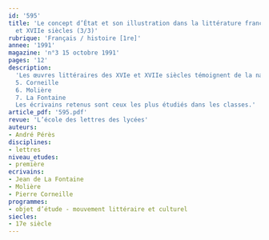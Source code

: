```yaml
---
id: '595'
title: 'Le concept d’État et son illustration dans la littérature française des XVIe
  et XVIIe siècles (3/3)'
rubrique: 'Français / histoire [1re]'
annee: '1991'
magazine: 'n°3 15 octobre 1991'
pages: '12'
description: 
  'Les œuvres littéraires des XVIe et XVIIe siècles témoignent de la naissance de l’État contemporain. Il s’agit de sensibiliser les élèves à l’idée d’État et à quelques-unes de ses expressions littéraires…
  5. Corneille
  6. Molière
  7. La Fontaine
  Les écrivains retenus sont ceux les plus étudiés dans les classes.'
article_pdf: '595.pdf'
revue: 'L’école des lettres des lycées'
auteurs:
- André Pérès
disciplines:
- lettres
niveau_etudes:
- première
ecrivains:
- Jean de La Fontaine
- Molière
- Pierre Corneille
programmes:
- objet d’étude - mouvement littéraire et culturel
siecles:
- 17e siècle
---
```

